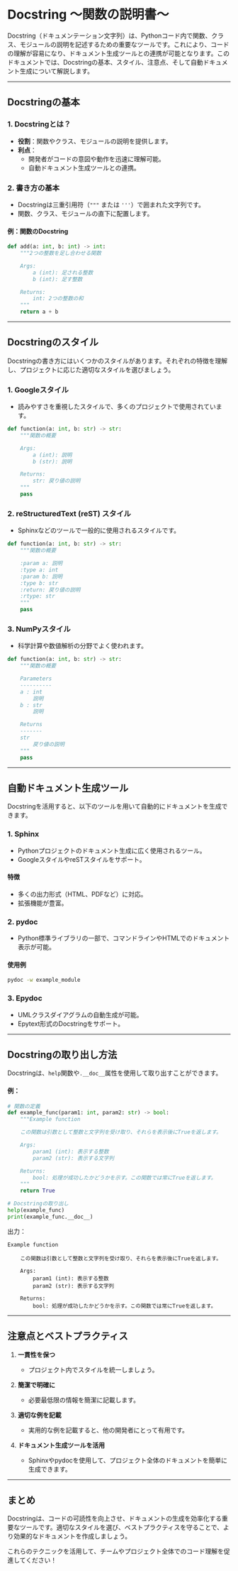 # Docstring ～関数の説明書～

Docstring（ドキュメンテーション文字列）は、Pythonコード内で関数、クラス、モジュールの説明を記述するための重要なツールです。これにより、コードの理解が容易になり、ドキュメント生成ツールとの連携が可能となります。このドキュメントでは、Docstringの基本、スタイル、注意点、そして自動ドキュメント生成について解説します。

---

## Docstringの基本

### 1. Docstringとは？
- **役割**：関数やクラス、モジュールの説明を提供します。
- **利点**：
  - 開発者がコードの意図や動作を迅速に理解可能。
  - 自動ドキュメント生成ツールとの連携。

### 2. 書き方の基本
- Docstringは三重引用符（`"""` または `'''`）で囲まれた文字列です。
- 関数、クラス、モジュールの直下に配置します。

#### 例：関数のDocstring
```python
def add(a: int, b: int) -> int:
    """2つの整数を足し合わせる関数

    Args:
        a (int): 足される整数
        b (int): 足す整数

    Returns:
        int: 2つの整数の和
    """
    return a + b
```

---

## Docstringのスタイル

Docstringの書き方にはいくつかのスタイルがあります。それぞれの特徴を理解し、プロジェクトに応じた適切なスタイルを選びましょう。

### 1. Googleスタイル
- 読みやすさを重視したスタイルで、多くのプロジェクトで使用されています。

```python
def function(a: int, b: str) -> str:
    """関数の概要

    Args:
        a (int): 説明
        b (str): 説明

    Returns:
        str: 戻り値の説明
    """
    pass
```

### 2. reStructuredText (reST) スタイル
- Sphinxなどのツールで一般的に使用されるスタイルです。

```python
def function(a: int, b: str) -> str:
    """関数の概要

    :param a: 説明
    :type a: int
    :param b: 説明
    :type b: str
    :return: 戻り値の説明
    :rtype: str
    """
    pass
```

### 3. NumPyスタイル
- 科学計算や数値解析の分野でよく使われます。

```python
def function(a: int, b: str) -> str:
    """関数の概要

    Parameters
    ----------
    a : int
        説明
    b : str
        説明

    Returns
    -------
    str
        戻り値の説明
    """
    pass
```

---

## 自動ドキュメント生成ツール

Docstringを活用すると、以下のツールを用いて自動的にドキュメントを生成できます。

### 1. Sphinx
- Pythonプロジェクトのドキュメント生成に広く使用されるツール。
- GoogleスタイルやreSTスタイルをサポート。

#### 特徴
- 多くの出力形式（HTML、PDFなど）に対応。
- 拡張機能が豊富。

### 2. pydoc
- Python標準ライブラリの一部で、コマンドラインやHTMLでのドキュメント表示が可能。

#### 使用例
```bash
pydoc -w example_module
```

### 3. Epydoc
- UMLクラスダイアグラムの自動生成が可能。
- Epytext形式のDocstringをサポート。

---

## Docstringの取り出し方法

Docstringは、`help`関数や`.__doc__`属性を使用して取り出すことができます。

#### 例：
```python
# 関数の定義
def example_func(param1: int, param2: str) -> bool:
    """Example function

    この関数は引数として整数と文字列を受け取り、それらを表示後にTrueを返します。

    Args:
        param1 (int): 表示する整数
        param2 (str): 表示する文字列

    Returns:
        bool: 処理が成功したかどうかを示す。この関数では常にTrueを返します。
    """
    return True

# Docstringの取り出し
help(example_func)
print(example_func.__doc__)
```

出力：
```
Example function

    この関数は引数として整数と文字列を受け取り、それらを表示後にTrueを返します。

    Args:
        param1 (int): 表示する整数
        param2 (str): 表示する文字列

    Returns:
        bool: 処理が成功したかどうかを示す。この関数では常にTrueを返します。
```

---

## 注意点とベストプラクティス

1. **一貫性を保つ**
   - プロジェクト内でスタイルを統一しましょう。

2. **簡潔で明確に**
   - 必要最低限の情報を簡潔に記載します。

3. **適切な例を記載**
   - 実用的な例を記載すると、他の開発者にとって有用です。

4. **ドキュメント生成ツールを活用**
   - Sphinxやpydocを使用して、プロジェクト全体のドキュメントを簡単に生成できます。

---

## まとめ

Docstringは、コードの可読性を向上させ、ドキュメントの生成を効率化する重要なツールです。適切なスタイルを選び、ベストプラクティスを守ることで、より効果的なドキュメントを作成しましょう。

これらのテクニックを活用して、チームやプロジェクト全体でのコード理解を促進してください！

